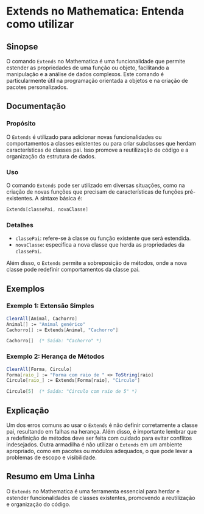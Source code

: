 <!--
Meta Description: # Extends no Mathematica: Entenda como utilizar ## Sinopse O comando `Extends` no Mathematica é uma funcionalidade que permite estender as propriedade...
Meta Keywords: extends, que, mathematica, classe, cachorro
-->

# Extends no Mathematica: Entenda como utilizar

## Sinopse
O comando `Extends` no Mathematica é uma funcionalidade que permite estender as propriedades de uma função ou objeto, facilitando a manipulação e a análise de dados complexos. Este comando é particularmente útil na programação orientada a objetos e na criação de pacotes personalizados.

## Documentação
### Propósito
O `Extends` é utilizado para adicionar novas funcionalidades ou comportamentos a classes existentes ou para criar subclasses que herdam características de classes pai. Isso promove a reutilização de código e a organização da estrutura de dados.

### Uso
O comando `Extends` pode ser utilizado em diversas situações, como na criação de novas funções que precisam de características de funções pré-existentes. A sintaxe básica é:

```mathematica
Extends[classePai, novaClasse]
```

### Detalhes
- `classePai`: refere-se à classe ou função existente que será estendida.
- `novaClasse`: especifica a nova classe que herda as propriedades da `classePai`.
  
Além disso, o `Extends` permite a sobreposição de métodos, onde a nova classe pode redefinir comportamentos da classe pai.

## Exemplos
### Exemplo 1: Extensão Simples
```mathematica
ClearAll[Animal, Cachorro]
Animal[] := "Animal genérico"
Cachorro[] := Extends[Animal, "Cachorro"]

Cachorro[]  (* Saída: "Cachorro" *)
```

### Exemplo 2: Herança de Métodos
```mathematica
ClearAll[Forma, Circulo]
Forma[raio_] := "Forma com raio de " <> ToString[raio]
Circulo[raio_] := Extends[Forma[raio], "Circulo"]

Circulo[5]  (* Saída: "Circulo com raio de 5" *)
```

## Explicação
Um dos erros comuns ao usar o `Extends` é não definir corretamente a classe pai, resultando em falhas na herança. Além disso, é importante lembrar que a redefinição de métodos deve ser feita com cuidado para evitar conflitos indesejados. Outra armadilha é não utilizar o `Extends` em um ambiente apropriado, como em pacotes ou módulos adequados, o que pode levar a problemas de escopo e visibilidade.

## Resumo em Uma Linha
O `Extends` no Mathematica é uma ferramenta essencial para herdar e estender funcionalidades de classes existentes, promovendo a reutilização e organização do código.